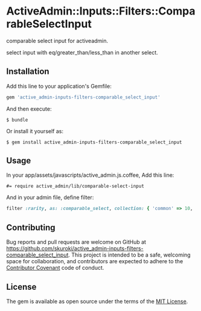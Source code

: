 # ActiveAdmin::Inputs::Filters::ComparableSelectInput

comparable select input for activeadmin.

select input with eq/greater_than/less_than in another select.

## Installation

Add this line to your application's Gemfile:

```ruby
gem 'active_admin-inputs-filters-comparable_select_input'
```

And then execute:

    $ bundle

Or install it yourself as:

    $ gem install active_admin-inputs-filters-comparable_select_input

## Usage

In your app/assets/javascripts/active_admin.js.coffee, Add this line:

```
#= require active_admin/lib/comparable-select-input
```

And in your admin file, define filter:

```rb
filter :rarity, as: :comparable_select, collection: { 'common' => 10, 'uncommon' => 20, 'rare' => 30 }
```

## Contributing

Bug reports and pull requests are welcome on GitHub at https://github.com/skuroki/active_admin-inputs-filters-comparable_select_input. This project is intended to be a safe, welcoming space for collaboration, and contributors are expected to adhere to the [Contributor Covenant](http://contributor-covenant.org) code of conduct.

## License

The gem is available as open source under the terms of the [MIT License](http://opensource.org/licenses/MIT).

